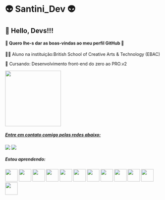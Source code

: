 # 👽 Santini_Dev 👽
## 👋 Hello, Devs!!! 
#### 🚀 Quero lhe-s dar as boas-vindas ao meu perfil GitHub 🚀

🙇‍♂️ Aluno na instituição:British School of Creative Arts & Technology (EBAC)

📖 Cursando: Desenvolvimento front-end do zero ao PRO.v2



<div>
<a href="https://github.com/SantiniDEV">
<img loading="lazy" height="180em" src="https://github-readme-stats.vercel.app/api/top-langs/?username=SantiniDEV&layout=compact&langs_count=7&theme=dracula"/>
</div>

##### Entre em contato comigo pelas redes abaixo:
<a href = "Eloy_git.DEV@outlook.com"><img loading="lazy" src="https://img.shields.io/badge/Gmail-D14836?style=for-the-badge&logo=gmail&logoColor=white" target="_blank"></a> 
<a href="https://instagram.com/Santini_Dev_" target="_blank"><img loading="lazy" src="https://img.shields.io/badge/-Instagram-%23E4405F?style=for-the-badge&logo=instagram&logoColor=white" target="_blank"></a>



##### Estou aprendendo:
<img src="https://cdn.jsdelivr.net/gh/devicons/devicon/icons/css3/css3-original.svg" width="40" height="40" /> <img src="https://cdn.jsdelivr.net/gh/devicons/devicon/icons/html5/html5-original.svg" width="40" height="40"/> <img src="https://cdn.jsdelivr.net/gh/devicons/devicon/icons/java/java-original.svg" width="40" height="40"/> <img src="https://cdn.jsdelivr.net/gh/devicons/devicon/icons/javascript/javascript-original.svg" width="40" height="40" /> <img src="https://cdn.jsdelivr.net/gh/devicons/devicon/icons/sass/sass-original.svg" width="40" height="40" /> <img src="https://cdn.jsdelivr.net/gh/devicons/devicon/icons/jquery/jquery-original.svg" width="40" height="40" /> <img src="https://cdn.jsdelivr.net/gh/devicons/devicon/icons/npm/npm-original-wordmark.svg" width="40" height="40" /> <img src="https://cdn.jsdelivr.net/gh/devicons/devicon/icons/vscode/vscode-original.svg" width="40" height="40" /> <img src="https://cdn.jsdelivr.net/gh/devicons/devicon/icons/bootstrap/bootstrap-original.svg" width="40" height="40" /> <img src="https://cdn.jsdelivr.net/gh/devicons/devicon/icons/gulp/gulp-plain.svg" width="40" height="40" width="40" height="40" /> <img src="https://cdn.jsdelivr.net/gh/devicons/devicon/icons/grunt/grunt-original.svg" width="40" height="40" />  <img src="https://cdn.jsdelivr.net/gh/devicons/devicon/icons/figma/figma-original.svg" width="40" height="40" />  
